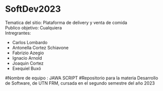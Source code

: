 # SoftDev2023
Tematica del sitio: Plataforma de delivery y venta de comida\
Publico objetivo: Cualquiera\
Intregrantes:
 - Carlos Lombardo
 - Antonella Cortez Schiavone
 - Fabrizio Azegio
 - Ignacio Arnold
 - Joaquin Cortez
 - Exequiel Buxó
   
#Nombre de equipo : JAWA SCRIPT
#Repositorio para la materia Desarrollo de Software, de UTN FRM, cursada en el segundo semestre del año 2023

